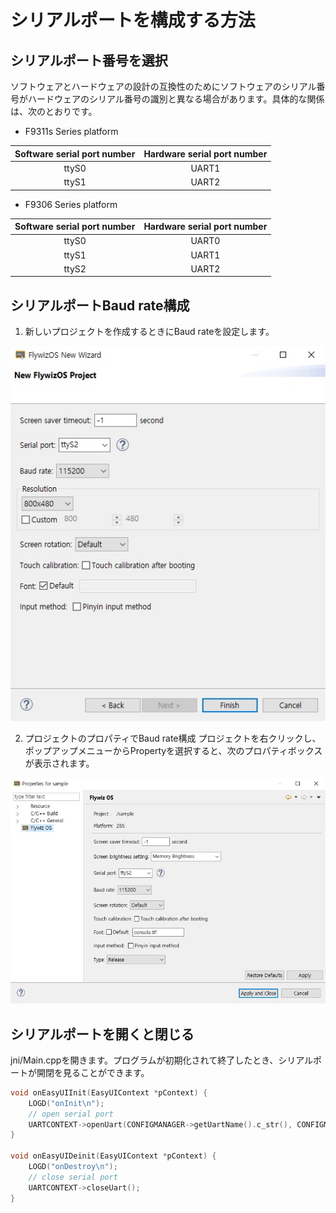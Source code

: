 # シリアルポートを構成する方法
## シリアルポート番号を選択

ソフトウェアとハードウェアの設計の互換性のためにソフトウェアのシリアル番号がハードウェアのシリアル番号の識別と異なる場合があります。具体的な関係は、次のとおりです。

* F9311s Series platform

| Software serial port number | Hardware serial port number |
|:--------:|:-------:|
| ttyS0   | UART1  |
| ttyS1   | UART2  |

* F9306 Series platform

| Software serial port number | Hardware serial port number |
|:--------:|:-------:|
| ttyS0   | UART0  |
| ttyS1   | UART1  |
| ttyS2   | UART2  |

## シリアルポートBaud rate構成
1. 新しいプロジェクトを作成するときにBaud rateを設定します。

  ![](images/730034409.jpg)

2. プロジェクトのプロパティでBaud rate構成
    プロジェクトを右クリックし、ポップアップメニューからPropertyを選択すると、次のプロパティボックスが表示されます。

  ![](images/918330052.jpg)

## シリアルポートを開くと閉じる
jni/Main.cppを開きます。プログラムが初期化されて終了したとき、シリアルポートが開閉を見ることができます。

```c++
void onEasyUIInit(EasyUIContext *pContext) {
    LOGD("onInit\n");
    // open serial port
    UARTCONTEXT->openUart(CONFIGMANAGER->getUartName().c_str(), CONFIGMANAGER->getUartBaudRate());
}

void onEasyUIDeinit(EasyUIContext *pContext) {
    LOGD("onDestroy\n");
    // close serial port
    UARTCONTEXT->closeUart();
}
```